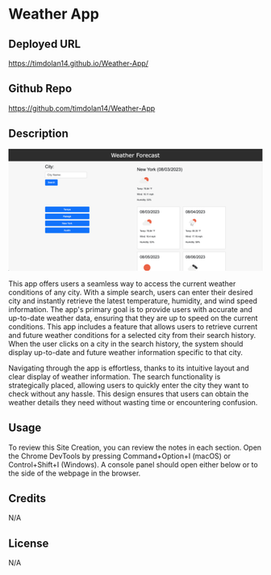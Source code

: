 # Weather App

## Deployed URL

https://timdolan14.github.io/Weather-App/

## Github Repo

https://github.com/timdolan14/Weather-App

## Description 
![SC](./photos/Screenshot%202023-08-03%20at%201.42.14%20PM.png)

This app offers users a seamless way to access the current weather conditions of any city. With a simple search, users can enter their desired city and instantly retrieve the latest temperature, humidity, and wind speed information. The app's primary goal is to provide users with accurate and up-to-date weather data, ensuring that they are up to speed on the current conditions. This app includes a feature that allows users to retrieve current and future weather conditions for a selected city from their search history. When the user clicks on a city in the search history, the system should display up-to-date and future weather information specific to that city.

Navigating through the app is effortless, thanks to its intuitive layout and clear display of weather information. The search functionality is strategically placed, allowing users to quickly enter the city they want to check without any hassle. This design ensures that users can obtain the weather details they need without wasting time or encountering confusion.

## Usage 

To review this Site Creation, you can review the notes in each section. Open the Chrome DevTools by pressing Command+Option+I (macOS) or Control+Shift+I (Windows). A console panel should open either below or to the side of the webpage in the browser.

## Credits
N/A

## License
N/A